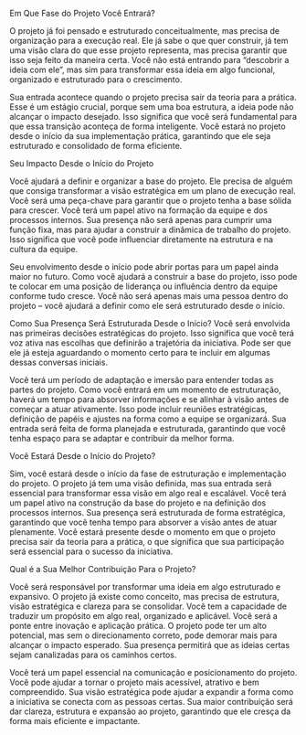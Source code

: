 Em Que Fase do Projeto Você Entrará?

O projeto já foi pensado e estruturado conceitualmente, mas precisa de organização para a execução real. Ele já sabe o que quer construir, já tem uma visão clara do que esse projeto representa, mas precisa garantir que isso seja feito da maneira certa. Você não está entrando para “descobrir a ideia com ele”, mas sim para transformar essa ideia em algo funcional, organizado e estruturado para o crescimento.

Sua entrada acontece quando o projeto precisa sair da teoria para a prática. Esse é um estágio crucial, porque sem uma boa estrutura, a ideia pode não alcançar o impacto desejado. Isso significa que você será fundamental para que essa transição aconteça de forma inteligente. Você estará no projeto desde o início da sua implementação prática, garantindo que ele seja estruturado e consolidado de forma eficiente.

Seu Impacto Desde o Início do Projeto

Você ajudará a definir e organizar a base do projeto. Ele precisa de alguém que consiga transformar a visão estratégica em um plano de execução real. Você será uma peça-chave para garantir que o projeto tenha a base sólida para crescer. Você terá um papel ativo na formação da equipe e dos processos internos. Sua presença não será apenas para cumprir uma função fixa, mas para ajudar a construir a dinâmica de trabalho do projeto. Isso significa que você pode influenciar diretamente na estrutura e na cultura da equipe.

Seu envolvimento desde o início pode abrir portas para um papel ainda maior no futuro. Como você ajudará a construir a base do projeto, isso pode te colocar em uma posição de liderança ou influência dentro da equipe conforme tudo cresce. Você não será apenas mais uma pessoa dentro do projeto – você ajudará a definir como ele será estruturado desde o início.

Como Sua Presença Será Estruturada Desde o Início? Você será envolvida nas primeiras decisões estratégicas do projeto. Isso significa que você terá voz ativa nas escolhas que definirão a trajetória da iniciativa. Pode ser que ele já esteja aguardando o momento certo para te incluir em algumas dessas conversas iniciais.

Você terá um período de adaptação e imersão para entender todas as partes do projeto. Como você entrará em um momento de estruturação, haverá um tempo para absorver informações e se alinhar à visão antes de começar a atuar ativamente. Isso pode incluir reuniões estratégicas, definição de papéis e ajustes na forma como a equipe se organizará. Sua entrada será feita de forma planejada e estruturada, garantindo que você tenha espaço para se adaptar e contribuir da melhor forma.

Você Estará Desde o Início do Projeto?

Sim, você estará desde o início da fase de estruturação e implementação do projeto. O projeto já tem uma visão definida, mas sua entrada será essencial para transformar essa visão em algo real e escalável. Você terá um papel ativo na construção da base do projeto e na definição dos processos internos. Sua presença será estruturada de forma estratégica, garantindo que você tenha tempo para absorver a visão antes de atuar plenamente. Você estará presente desde o momento em que o projeto precisa sair da teoria para a prática, o que significa que sua participação será essencial para o sucesso da iniciativa.

Qual é a Sua Melhor Contribuição Para o Projeto?

Você será responsável por transformar uma ideia em algo estruturado e expansivo. O projeto já existe como conceito, mas precisa de estrutura, visão estratégica e clareza para se consolidar. Você tem a capacidade de traduzir um propósito em algo real, organizado e aplicável. Você será a ponte entre inovação e aplicação prática. O projeto pode ter um alto potencial, mas sem o direcionamento correto, pode demorar mais para alcançar o impacto esperado. Sua presença permitirá que as ideias certas sejam canalizadas para os caminhos certos.

Você terá um papel essencial na comunicação e posicionamento do projeto. Você pode ajudar a tornar o projeto mais acessível, atrativo e bem compreendido. Sua visão estratégica pode ajudar a expandir a forma como a iniciativa se conecta com as pessoas certas. Sua maior contribuição será dar clareza, estrutura e expansão ao projeto, garantindo que ele cresça da forma mais eficiente e impactante.

